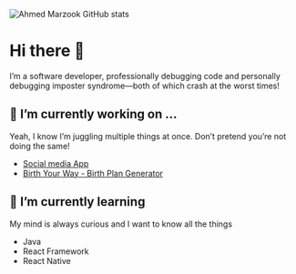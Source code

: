 ![Ahmed Marzook GitHub stats](https://github-readme-stats.vercel.app/api?username=ahmed-marzook&show_icons=true&theme=radical&hide_rank=true)

# Hi there 👋

I’m a software developer, professionally debugging code and personally debugging imposter syndrome—both of which crash at the worst times!

## 🔭 I’m currently working on ...
Yeah, I know I’m juggling multiple things at once. Don’t pretend you’re not doing the same!
- [Social media App](https://github.com/ahmed-marzook?tab=repositories)
- [Birth Your Way - Birth Plan Generator](https://www.birthplan.co.uk/)

## 🌱 I’m currently learning
My mind is always curious and I want to know all the things
- Java
- React Framework
- React Native
<!--
**ahmed-marzook/ahmed-marzook** is a ✨ _special_ ✨ repository because its `README.md` (this file) appears on your GitHub profile.

Here are some ideas to get you started:

- 🔭 I’m currently working on ...
- 🌱 I’m currently learning ...
- 👯 I’m looking to collaborate on ...
- 🤔 I’m looking for help with ...
- 💬 Ask me about ...
- 📫 How to reach me: ...
- 😄 Pronouns: ...
- ⚡ Fun fact: ...
-->
